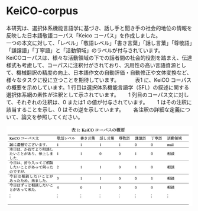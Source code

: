# KeiCO-corpus
本研究は、選択体系機能言語学に基づき、話し手と聞き手の社会的地位の情報を反映した日本語敬語コーパス「Keico コーパス」を作成しました。  
一つの本文に対して、「レベル」「敬語レベル」「書き言葉」「話し言葉」「尊敬語」「謙譲語」「丁寧語」と「活動領域」のラベルが付与されています。  
KeiCOコーパスは、様々な活動領域の下での話者間の社会的役割を踏まえ、伝達様式も考慮して、コーパスに注釈付がされており、汎用性の高い言語資源として、機械翻訳の精度の向上、日本語作文の自動評価・自動修正や文体変換など、様々なタスクに役に立つことを期待しています。　
　　
表1 に、KeiCO コーパスの概要を示めしています。1 行目は選択体系機能言語学（SFL）の叙述に関する選択体系網の素性が注釈として示されています。　　
1 列目のコーパス文に対して、それぞれの注釈は、0 または1 の値が付与されています。　　
1 はその注釈に該当することを示し、0 はその逆を示しています。　　
各注釈の詳細な定義について、論文を参照してください。

![image](https://github.com/Liumx2020/KeiCO-corpus/blob/main/IMG/keico1.jpg?raw=true)

